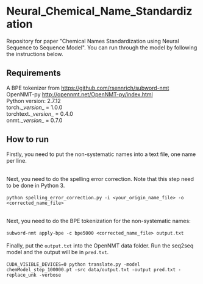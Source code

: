 # Neural_Chemical_Name_Standardization
Repository for paper "Chemical Names Standardization using Neural Sequence to Sequence Model". You can run through the model by following the instructions below.

## Requirements
A BPE tokenizer from https://github.com/rsennrich/subword-nmt<br>
OpenNMT-py http://opennmt.net/OpenNMT-py/index.html<br>
Python version: 2.7.12 <br>
torch.\__version__ = 1.0.0 <br>
torchtext.\__version__ = 0.4.0 <br>
onmt.\__version__ = 0.7.0 <br>

## How to run
Firstly, you need to put the non-systematic names into a text file, one name per line.<br><br>

Next, you need to do the spelling error correction. Note that this step need to be done in Python 3.<br><br>
`python spelling_error_correction.py -i <your_origin_name_file> -o <corrected_name_file>`<br><br>

Next, you need to do the BPE tokenization for the non-systematic names:<br>
<br>
`subword-nmt apply-bpe -c bpe5000 <corrected_name_file> output.txt`<br><br>
Finally, put the `output.txt` into the OpenNMT data folder. Run the seq2seq model and the output will be in `pred.txt`.<br><br>
`CUDA_VISIBLE_DEVICES=0 python translate.py -model chemModel_step_100000.pt -src data/output.txt -output pred.txt -replace_unk -verbose`
